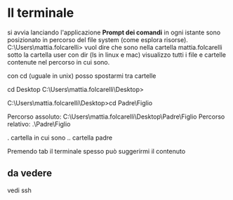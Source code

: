 # Il terminale

si avvia lanciando l'applicazione **Prompt dei comandi**
in ogni istante sono posizionato in percorso del file system (come esplora risorse).
C:\Users\mattia.folcarelli> vuol dire che sono nella cartella mattia.folcarelli sotto la cartella user
con dir (ls in linux e mac) visualizzo tutti i file e cartelle contenute nel percorso in cui sono.

con cd (uguale in unix) posso spostarmi tra cartelle

cd Desktop
C:\Users\mattia.folcarelli\Desktop>

C:\Users\mattia.folcarelli\Desktop>cd Padre\Figlio

Percorso assoluto:
C:\Users\mattia.folcarelli\Desktop\Padre\Figlio
Percorso relativo:
.\Padre\Figlio

. cartella in cui sono
.. cartella padre

Premendo tab il terminale spesso può suggerirmi il contenuto


## da vedere 
vedi ssh